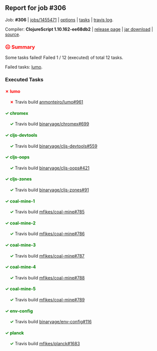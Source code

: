 ## Report for job #306

Job: **#306** | [jobs/1455471](https://github.com/cljs-oss/canary/commit/1455471c990e834d19181e91cc1c62c77a1445b6) | [options](options.edn) | [tasks](tasks.edn) | [travis log](https://travis-ci.org/cljs-oss/canary/builds/353200458).

Compiler: **ClojureScript 1.10.162-ee68db2** | [release page](https://github.com/cljs-oss/canary/releases/tag/r1.10.162-ee68db2) | [jar download](https://github.com/cljs-oss/canary/releases/download/r1.10.162-ee68db2/clojurescript-1.10.162-ee68db2.jar) | [source](https://github.com/clojure/clojurescript/commit/ee68db250603d8251d97b8c01456a0b7832da92c).

### <b style='color:red'>☹ Summary</b>

Some tasks failed! Failed 1 / 12 (executed) of total 12 tasks.

Failed tasks: [lumo](#-lumo).

### Executed Tasks

#### <b style='color:red'>&#x2717; lumo</b>
&nbsp;&nbsp;&nbsp;&nbsp;<b style='color:red'>&#x2717;</b> Travis build [anmonteiro/lumo#961](https://travis-ci.org/anmonteiro/lumo/builds/353201787)<br>

#### <b style='color:green'>&#x2713; chromex</b>
&nbsp;&nbsp;&nbsp;&nbsp;<b style='color:green'>&#x2713;</b> Travis build [binaryage/chromex#699](https://travis-ci.org/binaryage/chromex/builds/353201734)<br>

#### <b style='color:green'>&#x2713; cljs-devtools</b>
&nbsp;&nbsp;&nbsp;&nbsp;<b style='color:green'>&#x2713;</b> Travis build [binaryage/cljs-devtools#559](https://travis-ci.org/binaryage/cljs-devtools/builds/353201736)<br>

#### <b style='color:green'>&#x2713; cljs-oops</b>
&nbsp;&nbsp;&nbsp;&nbsp;<b style='color:green'>&#x2713;</b> Travis build [binaryage/cljs-oops#421](https://travis-ci.org/binaryage/cljs-oops/builds/353201740)<br>

#### <b style='color:green'>&#x2713; cljs-zones</b>
&nbsp;&nbsp;&nbsp;&nbsp;<b style='color:green'>&#x2713;</b> Travis build [binaryage/cljs-zones#91](https://travis-ci.org/binaryage/cljs-zones/builds/353201744)<br>

#### <b style='color:green'>&#x2713; coal-mine-1</b>
&nbsp;&nbsp;&nbsp;&nbsp;<b style='color:green'>&#x2713;</b> Travis build [mfikes/coal-mine#785](https://travis-ci.org/mfikes/coal-mine/builds/353201746)<br>

#### <b style='color:green'>&#x2713; coal-mine-2</b>
&nbsp;&nbsp;&nbsp;&nbsp;<b style='color:green'>&#x2713;</b> Travis build [mfikes/coal-mine#786](https://travis-ci.org/mfikes/coal-mine/builds/353201755)<br>

#### <b style='color:green'>&#x2713; coal-mine-3</b>
&nbsp;&nbsp;&nbsp;&nbsp;<b style='color:green'>&#x2713;</b> Travis build [mfikes/coal-mine#787](https://travis-ci.org/mfikes/coal-mine/builds/353201757)<br>

#### <b style='color:green'>&#x2713; coal-mine-4</b>
&nbsp;&nbsp;&nbsp;&nbsp;<b style='color:green'>&#x2713;</b> Travis build [mfikes/coal-mine#788](https://travis-ci.org/mfikes/coal-mine/builds/353201761)<br>

#### <b style='color:green'>&#x2713; coal-mine-5</b>
&nbsp;&nbsp;&nbsp;&nbsp;<b style='color:green'>&#x2713;</b> Travis build [mfikes/coal-mine#789](https://travis-ci.org/mfikes/coal-mine/builds/353201770)<br>

#### <b style='color:green'>&#x2713; env-config</b>
&nbsp;&nbsp;&nbsp;&nbsp;<b style='color:green'>&#x2713;</b> Travis build [binaryage/env-config#116](https://travis-ci.org/binaryage/env-config/builds/353201785)<br>

#### <b style='color:green'>&#x2713; planck</b>
&nbsp;&nbsp;&nbsp;&nbsp;<b style='color:green'>&#x2713;</b> Travis build [mfikes/planck#1683](https://travis-ci.org/mfikes/planck/builds/353201793)<br>